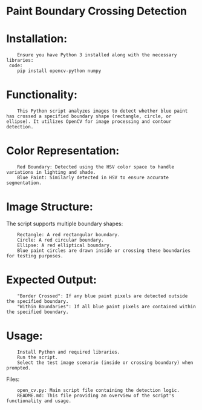# Paint Boundary Crossing Detection


# Installation:

		Ensure you have Python 3 installed along with the necessary libraries:
     code:
        pip install opencv-python numpy

# Functionality:

		This Python script analyzes images to detect whether blue paint has crossed a specified boundary shape (rectangle, circle, or ellipse). It utilizes OpenCV for image processing and contour detection.

# Color Representation:

		Red Boundary: Detected using the HSV color space to handle variations in lighting and shade.
		Blue Paint: Similarly detected in HSV to ensure accurate segmentation.

# Image Structure:
  The script supports multiple boundary shapes:

		Rectangle: A red rectangular boundary.
		Circle: A red circular boundary.
		Ellipse: A red elliptical boundary.
		Blue paint circles are drawn inside or crossing these boundaries for testing purposes.

# Expected Output:

		"Border Crossed": If any blue paint pixels are detected outside the specified boundary.
		"Within Boundaries": If all blue paint pixels are contained within the specified boundary.

# Usage:

		Install Python and required libraries.
		Run the script.
		Select the test image scenario (inside or crossing boundary) when prompted.

Files:

		open_cv.py: Main script file containing the detection logic.
		README.md: This file providing an overview of the script's functionality and usage.

